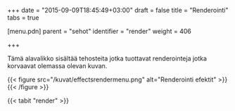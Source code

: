 +++
date = "2015-09-09T18:45:49+03:00"
draft = false
title = "Renderointi"
tabs = true

[menu.pdn]
    parent = "sehot"
    identifier = "render"
    weight = 406

+++

Tämä alavalikko sisältää tehosteita jotka tuottavat renderointeja jotka korvaavat olemassa olevan kuvan.

{{< figure src="/kuvat/effectsrendermenu.png" alt="Renderointi efektit" >}}{{< /figure >}}

{{< tabit "render" >}}
